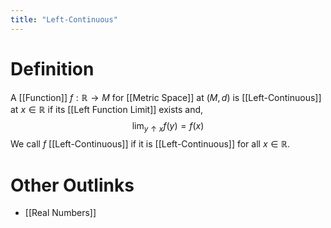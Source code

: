 ```yaml
---
title: "Left-Continuous"
---
```


# Definition
A [[Function]] $f: \mathbb{R} \to M$ for [[Metric Space]] at $(M, d)$ is [[Left-Continuous]] at $x \in \mathbb{R}$ if its [[Left Function Limit]] exists and, 
$$\lim_{y \uparrow x} f(y) = f(x)$$
We call $f$ [[Left-Continuous]] if it is [[Left-Continuous]] for all $x \in \mathbb{R}$.

# Other Outlinks
- [[Real Numbers]]